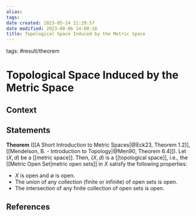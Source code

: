 ```yaml
---
alias:
tags: 
date created: 2023-05-24 21:29:57
date modified: 2023-08-06 14:00:16
title: Topological Space Induced by the Metric Space
---
```


tags: #result/theorem

# Topological Space Induced by the Metric Space

## Context

## Statements

**Theorem** ([[A Short Introduction to Metric Spaces|@Eck23, Theorem 1.2]], [[Mendelson, B. - Introduction to Topology|@Men90, Theorem 6.4]]). Let $(X,d)$ be a [[metric space]]. Then, $(X,d)$ is a [[topological space]], i.e., the [[Metric Open Set|metric open sets]] in $X$ satisfy the following properties:
- $X$ is open and $\emptyset$ is open.
- The union of any collection (finite or infinite) of open sets is open.
- The intersection of any finite collection of open sets is open.

## References